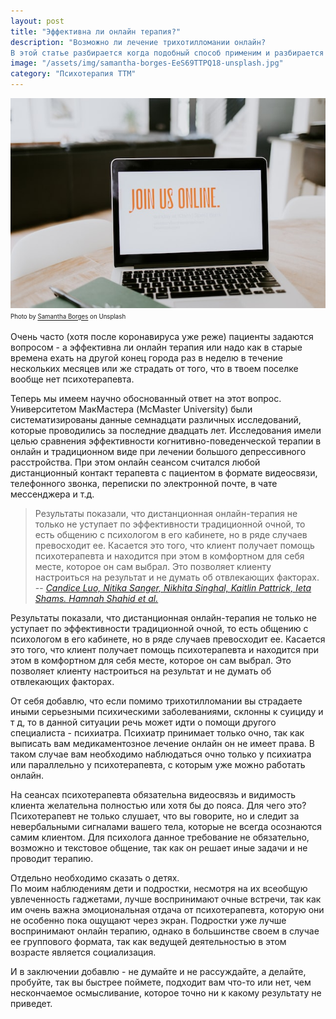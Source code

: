 ```yaml
---
layout: post
title: "Эффективна ли онлайн терапия?"
description: "Возможно ли лечение трихотилломании онлайн? 
В этой статье разбирается когда подобный способ применим и разбирается его эффективность"
image: "/assets/img/samantha-borges-EeS69TTPQ18-unsplash.jpg"
category: "Психотерапия ТТМ"
---
```

<img 
    src="/assets/img/samantha-borges-EeS69TTPQ18-unsplash.jpg" 
    alt="Эффективна ли онлайн терапия?"
    class="mb-0"
/>
<sup><sub>
Photo by <a href="https://unsplash.com/@samich_18">Samantha Borges</a> on Unsplash
</sub></sup>

Очень часто (хотя после коронавируса уже реже) пациенты задаются вопросом - а 
эффективна ли онлайн терапия или надо как в старые времена ехать на другой конец города раз в неделю 
в течение нескольких месяцев или же страдать от того, что в твоем поселке вообще нет психотерапевта.

Теперь мы имеем научно обоснованный ответ на этот вопрос.  
Университетом МакМастера (McMaster University) были систематизированы данные семнадцати различных исследований, 
которые проводились за последние двадцать лет. Исследования имели целью сравнения эффективности когнитивно-поведенческой 
терапии в онлайн и традиционном виде при лечении большого депрессивного расстройства. При этом онлайн сеансом 
считался любой дистанционный контакт терапевта с пациентом в формате видеосвязи, телефонного звонка, переписки 
по электронной почте, в чате мессенджера и т.д.


> Результаты показали, что дистанционная онлайн-терапия не только не уступает по эффективности традиционной очной, 
> то есть общению с психологом в его кабинете, но в ряде случаев превосходит ее. Касается это того, что клиент получает 
> помощь психотерапевта и находится при этом в комфортном для себя месте, которое он сам выбрал. Это позволяет клиенту 
> настроиться на результат и не думать об отвлекающих факторах.
> -- <cite>[Candice Luo, Nitika Sanger, Nikhita Singhal, Kaitlin Pattrick, Ieta Shams. Hamnah Shahid et al.][1]</cite>

[1]: https://www.thelancet.com/journals/eclinm/article/PIIS2589-5370(20)30186-3/fulltext

Результаты показали, что дистанционная онлайн-терапия не только не уступает по эффективности традиционной очной, 
то есть общению с психологом в его кабинете, но в ряде случаев превосходит ее. Касается это того, что клиент 
получает помощь психотерапевта и находится при этом в комфортном для себя месте, которое он сам выбрал. 
Это позволяет клиенту настроиться на результат и не думать об отвлекающих факторах.

От себя добавлю, что если помимо трихотилломании вы страдаете иными серьезными психическими заболеваниями, 
склонны к суициду и т д, то в данной ситуации речь может идти о помощи другого специалиста - психиатра. 
Психиатр принимает только очно, так как выписать вам медикаментозное лечение онлайн он не имеет права. 
В таком случае вам необходимо наблюдаться очно только у психиатра или параллельно у психотерапевта, 
с которым уже можно работать онлайн.

На сеансах психотерапевта обязательна видеосвязь и видимость клиента желательна полностью или хотя бы до пояса.
Для чего это?  
Психотерапевт не только слушает, что вы говорите, но и следит за невербальными сигналами вашего тела, 
которые не всегда осознаются самим клиентом. Для психолога данное требование не обязательно, возможно и текстовое 
общение, так как он решает иные задачи и не проводит терапию.

Отдельно необходимо сказать о детях.   
По моим наблюдениям дети и подростки, несмотря на их всеобщую увлеченность гаджетами, лучше воспринимают 
очные встречи, так как им очень важна эмоциональная отдача от психотерапевта, которую они не особенно пока ощущают через экран.
Подростки уже лучше воспринимают онлайн терапию, однако в большинстве своем в случае ее группового формата, 
так как ведущей деятельностью в этом возрасте является социализация.

И в заключении добавлю - не думайте и не рассуждайте, а делайте, пробуйте, так вы быстрее поймете, 
подходит вам что-то или нет, чем нескончаемое осмысливание, которое точно ни к какому результату не приведет.